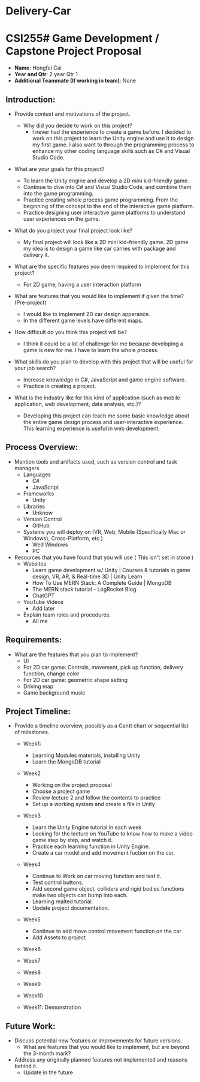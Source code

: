 # Delivery-Car
# CSI255# Game Development / Capstone Project Proposal
- **Name**: Hongfei Cai
- **Year and Qtr**: 2 year Qtr 1
- **Additional Teammate (If working in team)**: None

## Introduction:
- Provide context and motivations of the project.
    - Why did you decide to work on this project?
      - I never had the experience to create a game before. I decided to work on this project to learn the Unity engine and use it to design my first game. I also want to through the programming process to enhance my other coding language skills such as C# and Visual Studio Code. 
       
- What are your goals for this project?
  - To learn the Unity engine and develop a 2D mini kid-friendly game.
  - Continue to dive into C# and Visual Studio Code, and combine them into the game programming.
  - Practice creating whole process game programming. From the beginning of the concept to the end of the interactive game platform.
  - Practice designing user interactive game platforms to understand user experiences on the game.   
    
- What do you project your final project look like?
  - My final project will look like a 2D mini kid-friendly game. 2D game my idea is to design a game like car carries with package and delivery it. 
	 
- What are the specific features you deem required to implement for this project?
   - For 2D game, having a user interaction platform
       
- What are features that you would like to implement if given the time? (Pre-project)
  - I would like to implement 2D car design apperance.
  - In the different game levels have different maps.
- How difficult do you think this project will be?
  - I think it could be a lot of challenge for me because developing a game is new for me. I have to learn the whole process.
- What skills do you plan to develop with this project that will be useful for your job search?
  - Increase knowledge in C#, JavaScript and game engine software.
  - Practice in creating a project.
- What is the industry like for this kind of application (such as mobile application, web development, data analysis, etc.)?
  - Developing this project can teach me some basic knowledge about the entire game design process and user-interactive experience. This learning experience is useful in web development.

## Process Overview:
- Mention tools and artifacts used, such as version control and task managers.
  - Languages
     - C#
     - JavaScript
  - Frameworks
      - Unity
  - Libraries
      - Unknow
  - Version Control
      - GitHub
  - Systems you will deploy on (VR, Web, Mobile (Specifically Mac or Windows), Cross-Platform, etc.)
      - Wed Windows
      - PC
- Resources that you have found that you will use ( This isn't set in stone )
  - Websites
      - Learn game development w/ Unity | Courses & tutorials in game design, VR, AR, & Real-time 3D | Unity Learn
      - How To Use MERN Stack: A Complete Guide | MongoDB
      - The MERN stack tutorial - LogRocket Blog
      - ChatGPT
  - YouTube Videos
      - Add later
  - Explain team roles and procedures.
      - All me

## Requirements:
- What are the features that you plan to implement?
  - UI
  - For 2D car game: Controls, movement, pick up function, delivery function, change color
  - For 2D car game: geometric shape setting
  - Driving map 
  - Game background music

## Project Timeline:
- Provide a timeline overview, possibly as a Gantt chart or sequential list of milestones.
  - Week1:
      - Learning Modules materials, installing Unity
      - Learn the MongoDB tutorial
  - Week2
      - Working on the project proposal
      - Choose a project game
      - Review lecture 2 and follow the contents to practice
      - Set up a working system and create a file in Unity
  - Week3
      - Learn the Unity Engine tutorial in each week
      - Looking for the lecture on YouTube to know how to make a video game step by step, and watch it.
      - Practice each learning function in Unity Engine.
      - Create a car model and add movement fuction on the car.
  - Week4
      - Continue to Work on car moving function and test it.
      - Test control buttons.
      - Add second game object, colliders and rigid bodies functions make two objects can bump into each.
      - Learning realted tutorial.
      - Update project documentation.
  - Week5
      - Continue to add move control movement function on the car
      - Add Assets to project
  - Week6
  
  - Week7
    
  - Week8
    
  - Week9
    
  - Week10
  
  - Week11: Demonstration

## Future Work:
- Discuss potential new features or improvements for future versions.
    - What are features that you would like to implement, but are beyond the 3-month mark?
- Address any originally planned features not implemented and reasons behind it.
    - Update in the future



 
